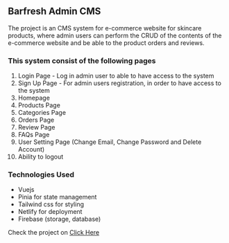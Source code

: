 ## Barfresh Admin CMS

The project is an CMS system for e-commerce website for skincare products, where admin users can perform the CRUD of the contents of the e-commerce website
and be able to the product orders and reviews.

### This system consist of the following pages

1. Login Page - Log in admin user to able to have access to the system
2. Sign Up Page - For admin users registration, in order to have access to the system
3. Homepage
4. Products Page
5. Categories Page
6. Orders Page
7. Review Page
8. FAQs Page
9. User Setting Page (Change Email, Change Password and Delete Account)
10. Ability to logout

### Technologies Used

+ Vuejs
+ Pinia for state management
+ Tailwind css for styling
+ Netlify for deployment
+ Firebase (storage, database)

Check the project on [Click Here](https://barfresh-admin.netlify.app)
